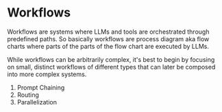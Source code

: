 # Workflows

Workflows are systems where LLMs and tools are orchestrated through predefined paths.
So basically workflows are process diagram aka flow charts where parts of the parts of the flow chart are executed by LLMs.

While workflows can be arbitrarily complex, it's best to begin by focusing on small, distinct workflows of different types that can later be composed into more complex systems.

1. Prompt Chaining
2. Routing
3. Parallelization
